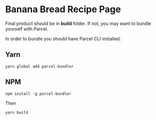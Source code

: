 # Banana Bread Recipe Page

Final product should be in **build** folder. If not, you may want to bundle yourself with Parcel.

In order to bundle you should have Parcel CLI installed:

## Yarn

```
yarn global add parcel-bundler
```

## NPM

```
npm install -g parcel-bundler
```

Then

```
yarn build
```
